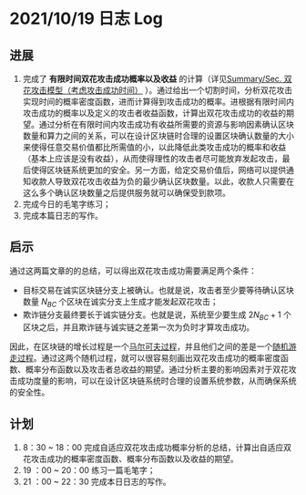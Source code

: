 # 2021/10/19 日志 Log

## 进展

1. 完成了 **有限时间双花攻击成功概率以及收益** 的计算（详见[Summary/Sec. 双花攻击模型（考虑攻击成功时间）](./Blockchain/../../Double_Spending_Attacks/Summary.md) ）。通过给出一个切割时间，分析双花攻击实现时间的概率密度函数，进而计算得到攻击成功的概率。进根据有限时间内攻击成功的概率以及定义的攻击者收益函数，计算出双花攻击成功的收益的期望。通过分析在有限时间内攻击成功有收益所需要的资源与影响因素确认区块数量和算力之间的关系，可以在设计区块链时合理的设置区块确认数量的大小来使得任意交易价值都比所需值的小，以此降低此类攻击成功的概率和收益（基本上应该是没有收益），从而使得理性的攻击者尽可能放弃发起攻击，最后使得区块链系统更加的安全。另一方面，给定交易价值后，网络可以提供通知收款人导致双花攻击收益为负的最少确认区块数量。以此，收款人只需要在这么多个确认区块数量之后提供服务就可以确保受到款项。
2. 完成今日的毛笔字练习；
3. 完成本篇日志的写作。

## 启示

通过这两篇文章的的总结，可以得出双花攻击成功需要满足两个条件：
   * 目标交易在诚实区块链分支上被确认。也就是说，攻击者至少要等待确认区块数量 $N_{BC}$ 个区块在诚实分支上生成才能发起双花攻击；
   * 欺诈链分支最终要长于诚实链分支。也就是说，系统至少要生成 $2N_{BC}+1$ 个区块之后，并且欺诈链与诚实链之差第一次为负时才算攻击成功。

因此，在区块链的增长过程是一个[马尔可夫过程](https://baike.baidu.com/item/%E9%A9%AC%E5%B0%94%E5%8F%AF%E5%A4%AB%E8%BF%87%E7%A8%8B)，并且他们之间的差是一个[随机游走过程](https://baike.baidu.com/item/%E9%9A%8F%E6%9C%BA%E6%B8%B8%E8%B5%B0/1674146)。通过这两个随机过程，就可以很容易刻画出双花攻击成功的概率密度函数、概率分布函数以及攻击者总收益的期望。通过分析主要的影响因素对于双花攻击成功度量的影响，可以在设计区块链系统时合理的设置系统参数，从而确保系统的安全性。

## 计划

1. 8：30 ~ 18：00 完成自适应双花攻击成功概率分析的总结，计算出自适应双花攻击成功的概率密度函数、概率分布函数以及收益的期望。
2. 19 ：00 ~ 20：00 练习一篇毛笔字；
3. 21 ：00 ~ 22：30 完成本日日志的写作。